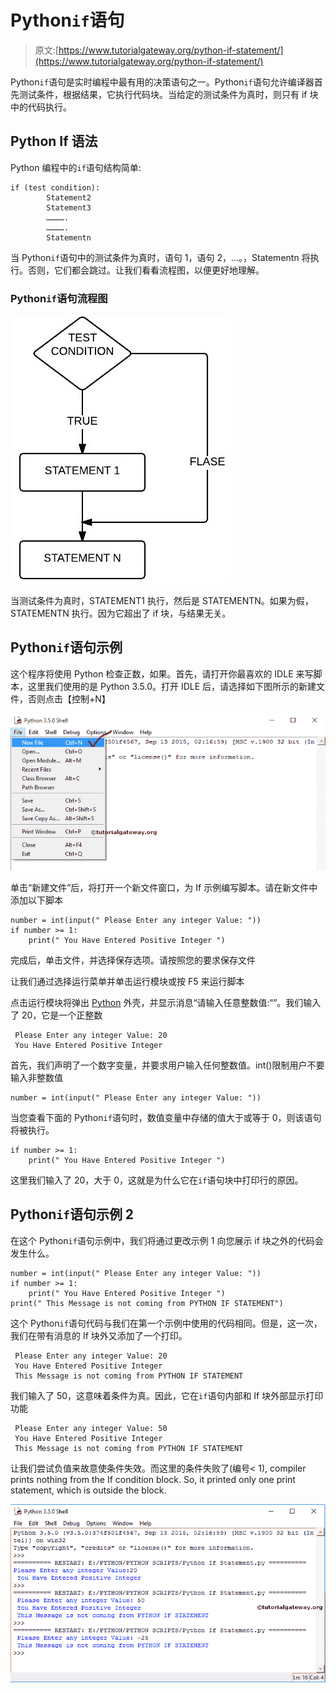 # Python`if`语句

> 原文:[https://www.tutorialgateway.org/python-if-statement/](https://www.tutorialgateway.org/python-if-statement/)

Python`if`语句是实时编程中最有用的决策语句之一。Python`if`语句允许编译器首先测试条件，根据结果，它执行代码块。当给定的测试条件为真时，则只有 if 块中的代码执行。

## Python If 语法

Python 编程中的`if`语句结构简单:

```
if (test condition):
        Statement2
        Statement3
        ………….
        ………….
        Statementn
```

当 Python`if`语句中的测试条件为真时，语句 1，语句 2，…。，Statementn 将执行。否则，它们都会跳过。让我们看看流程图，以便更好地理解。

### Python`if`语句流程图

![Python If Statement Flow Chart](img/c4d018856cb544980e2449110f02e399.png)

当测试条件为真时，STATEMENT1 执行，然后是 STATEMENTN。如果为假，STATEMENTN 执行。因为它超出了 if 块，与结果无关。

## Python`if`语句示例

这个程序将使用 Python 检查正数，如果。首先，请打开你最喜欢的 IDLE 来写脚本，这里我们使用的是 Python 3.5.0。打开 IDLE 后，请选择如下图所示的新建文件，否则点击【控制+N】

![Python If Statement 1](img/e302631f8370e7b0ac954caac6172706.png)

单击“新建文件”后，将打开一个新文件窗口，为 If 示例编写脚本。请在新文件中添加以下脚本

```
number = int(input(" Please Enter any integer Value: "))
if number >= 1:
    print(" You Have Entered Positive Integer ")
```

完成后，单击文件，并选择保存选项。请按照您的要求保存文件

让我们通过选择运行菜单并单击运行模块或按 F5 来运行脚本

点击运行模块将弹出 [Python](https://www.tutorialgateway.org/python-tutorial/) 外壳，并显示消息“请输入任意整数值:“”。我们输入了 20，它是一个正整数

```
 Please Enter any integer Value: 20
 You Have Entered Positive Integer 
```

首先，我们声明了一个数字变量，并要求用户输入任何整数值。int()限制用户不要输入非整数值

```
number = int(input(" Please Enter any integer Value: "))
```

当您查看下面的 Python`if`语句时，数值变量中存储的值大于或等于 0，则该语句将被执行。

```
if number >= 1:
    print(" You Have Entered Positive Integer ")
```

这里我们输入了 20，大于 0，这就是为什么它在`if`语句块中打印行的原因。

## Python`if`语句示例 2

在这个 Python`if`语句示例中，我们将通过更改示例 1 向您展示 if 块之外的代码会发生什么。

```
number = int(input(" Please Enter any integer Value: "))
if number >= 1:
    print(" You Have Entered Positive Integer ")
print(" This Message is not coming from PYTHON IF STATEMENT")
```

这个 Python`if`语句代码与我们在第一个示例中使用的代码相同。但是，这一次，我们在带有消息的 If 块外又添加了一个打印。

```
 Please Enter any integer Value: 20
 You Have Entered Positive Integer 
 This Message is not coming from PYTHON IF STATEMENT
```

我们输入了 50，这意味着条件为真。因此，它在`if`语句内部和 If 块外部显示打印功能

```
 Please Enter any integer Value: 50
 You Have Entered Positive Integer 
 This Message is not coming from PYTHON IF STATEMENT
```

让我们尝试负值来故意使条件失效。而这里的条件失败了(编号< 1), compiler prints nothing from the If condition block. So, it printed only one print statement, which is outside the block.

![Python If Statement 8](img/63b6e237983242bc703fc1b59c7d4ecb.png)
